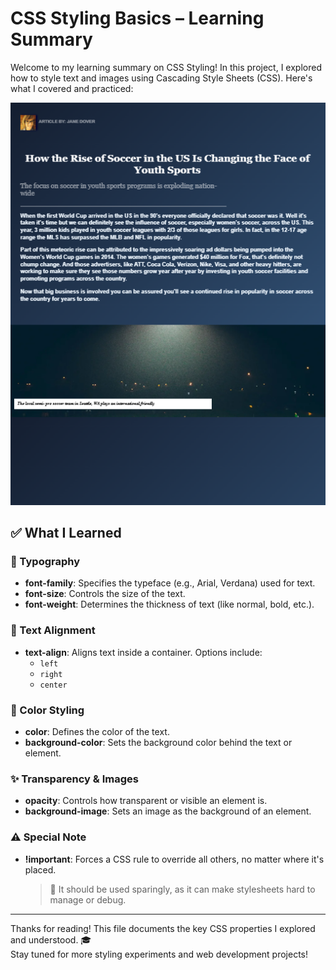 # CSS Styling Basics – Learning Summary

Welcome to my learning summary on CSS Styling! In this project, I explored how to style text and images using Cascading Style Sheets (CSS). Here's what I covered and practiced:

![alt text](<Screenshot 2025-06-20 122134.png>)


## ✅ What I Learned

### 🎨 Typography
- **font-family**: Specifies the typeface (e.g., Arial, Verdana) used for text.
- **font-size**: Controls the size of the text.
- **font-weight**: Determines the thickness of text (like normal, bold, etc.).

### 🧭 Text Alignment
- **text-align**: Aligns text inside a container. Options include:
  - `left`
  - `right`
  - `center`

### 🌈 Color Styling
- **color**: Defines the color of the text.
- **background-color**: Sets the background color behind the text or element.

### ✨ Transparency & Images
- **opacity**: Controls how transparent or visible an element is.
- **background-image**: Sets an image as the background of an element.

### ⚠️ Special Note
- **!important**: Forces a CSS rule to override all others, no matter where it's placed.
  > 🔴 It should be used sparingly, as it can make stylesheets hard to manage or debug.

---

Thanks for reading! This file documents the key CSS properties I explored and understood. 🎓  
Stay tuned for more styling experiments and web development projects!
